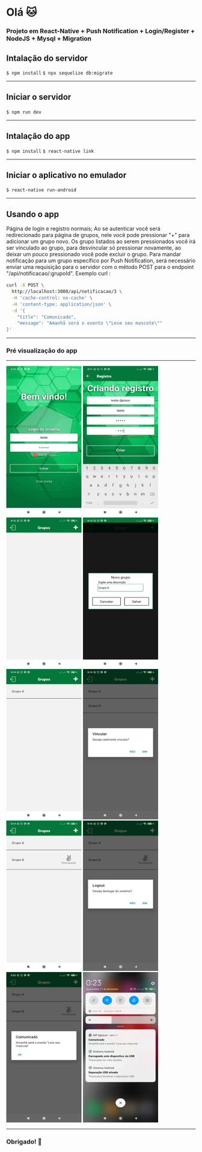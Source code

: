 
# Olá :cat:

### Projeto em React-Native + Push Notification + Login/Register + NodeJS + Mysql + Migration

## Intalação do servidor

`$ npm install`
`$ npx sequelize db:migrate`

---

## Iniciar o servidor

`$ npm run dev`

---

## Intalação do app

`$ npm install`
`$ react-native link`

---

## Iniciar o aplicativo no emulador

`$ react-native run-android`

---

## Usando o app

Página de login e registro normais;
Ao se autenticar você será redirecionado para página de grupos, nele você pode pressionar "+" para adicionar um grupo novo. 
Os grupo listados ao serem pressionados você irá ser vinculado ao grupo, para desvincular só pressionar novamente, ao deixar um pouco pressionado você pode excluir o grupo.
Para mandar notificação para um grupo específico por Push Notification, será necessário enviar uma requisição para o servidor com o método POST para o endpoint "/api/notificacao/:grupoId". Exemplo curl : 

```sh
curl -X POST \
  http://localhost:3000/api/notificacao/3 \
  -H 'cache-control: no-cache' \
  -H 'content-type: application/json' \
  -d '{
	"title": "Comunicado",
	"message": "Amanhã será o evento \"Leve seu mascote\""
}'
```
---

### Pré visualização do app

---
<img src="https://raw.githubusercontent.com/mart2222/login-react-native-nodejs-mysql-migration/master/prints/1.jpg" width="200" height="400"> <img src="https://raw.githubusercontent.com/mart2222/login-react-native-nodejs-mysql-migration/master/prints/2.jpg" width="200" height="400"> <img src="https://raw.githubusercontent.com/mart2222/login-react-native-nodejs-mysql-migration/master/prints/3.jpg" width="200" height="400"> <img src="https://raw.githubusercontent.com/mart2222/login-react-native-nodejs-mysql-migration/master/prints/4.jpg" width="200" height="400"> <img src="https://raw.githubusercontent.com/mart2222/login-react-native-nodejs-mysql-migration/master/prints/5.jpg" width="200" height="400"> <img src="https://raw.githubusercontent.com/mart2222/login-react-native-nodejs-mysql-migration/master/prints/6.jpg" width="200" height="400"> <img src="https://raw.githubusercontent.com/mart2222/login-react-native-nodejs-mysql-migration/master/prints/7.jpg" width="200" height="400"> <img src="https://raw.githubusercontent.com/mart2222/login-react-native-nodejs-mysql-migration/master/prints/8.jpg" width="200" height="400"> <img src="https://raw.githubusercontent.com/mart2222/login-react-native-nodejs-mysql-migration/master/prints/9.jpg" width="200" height="400"> <img src="https://raw.githubusercontent.com/mart2222/login-react-native-nodejs-mysql-migration/master/prints/10.jpg" width="200" height="400">

---

### Obrigado! :100: